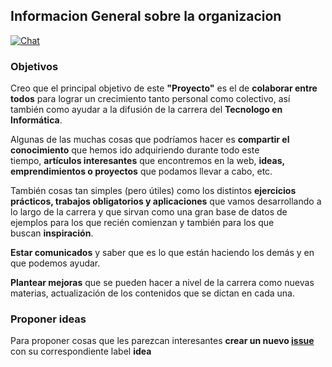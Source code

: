 ## Informacion General sobre la organizacion

[![Chat](https://badges.gitter.im/Unete%20al%20chat.svg)](https://gitter.im/TecnologoInformaticaPaysandu/InformacionGeneral)

### Objetivos

Creo que el principal objetivo de este **"Proyecto"** es el de **colaborar entre todos** para lograr un crecimiento tanto personal como colectivo, así también como ayudar a la difusión de la carrera del **Tecnologo en Informática**.

Algunas de las muchas cosas que podríamos hacer es **compartir el conocimiento** que hemos ido adquiriendo durante todo este tiempo, **artículos interesantes** que encontremos en la web, **ideas, emprendimientos o proyectos** que podamos llevar a cabo, etc.

También cosas tan simples (pero útiles) como los distintos **ejercicios prácticos, trabajos obligatorios y aplicaciones** que vamos desarrollando a lo largo de la carrera y que sirvan como una gran base de datos de ejemplos para los que recién comienzan y también para los que buscan **inspiración**.

**Estar comunicados** y saber que es lo que están haciendo los demás y en que podemos ayudar.

**Plantear mejoras** que se pueden hacer a nivel de la carrera como nuevas materias, actualización de los contenidos que se dictan en cada una.

### Proponer ideas

Para proponer cosas que les parezcan interesantes **crear un nuevo [issue](https://github.com/TecnologoInformaticaPaysandu/InformacionGeneral/issues/new)** con su correspondiente label **idea**
